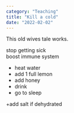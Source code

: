 ```yaml
---
category: "Teaching" 
title: "Kill a cold"
date: "2022-02-02"
---
```


This old wives tale works. 

stop getting sick  
boost immune system  
- heat water  
- add 1 full lemon  
- add honey   
- drink   
- go to sleep   

+add salt if dehydrated  